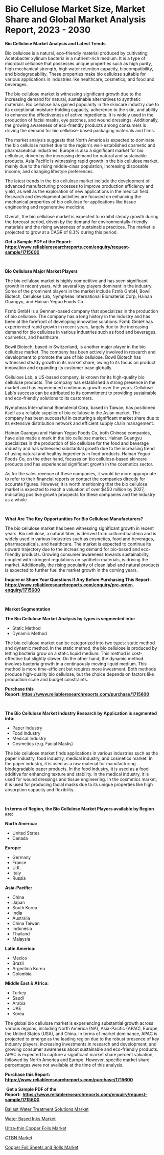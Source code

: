 <p><h1>Bio Cellulose Market Size, Market Share and Global Market Analysis Report, 2023 - 2030</h1></p><p><strong>Bio Cellulose Market Analysis and Latest Trends</strong></p>
<p><p>Bio cellulose is a natural, eco-friendly material produced by cultivating Acetobacter xylinum bacteria in a nutrient-rich medium. It is a type of microbial cellulose that possesses unique properties such as high purity, high mechanical strength, high water retention capacity, biocompatibility, and biodegradability. These properties make bio cellulose suitable for various applications in industries like healthcare, cosmetics, and food and beverages.</p><p>The bio cellulose market is witnessing significant growth due to the increasing demand for natural, sustainable alternatives to synthetic materials. Bio cellulose has gained popularity in the skincare industry due to its exceptional moisture-holding capacity, adherence to the skin, and ability to enhance the effectiveness of active ingredients. It is widely used in the production of facial masks, eye patches, and wound dressings. Additionally, the growing awareness of eco-friendly products among consumers is driving the demand for bio cellulose-based packaging materials and films.</p><p>The market analysis suggests that North America is expected to dominate the bio cellulose market due to the region's well-established cosmetic and pharmaceutical industries. Europe is also a significant market for bio cellulose, driven by the increasing demand for natural and sustainable products. Asia Pacific is witnessing rapid growth in the bio cellulose market, mainly due to the rising middle-class population, increasing disposable income, and changing lifestyle preferences.</p><p>The latest trends in the bio cellulose market include the development of advanced manufacturing processes to improve production efficiency and yield, as well as the exploration of new applications in the medical field. Research and development activities are focused on enhancing the mechanical properties of bio cellulose for applications like tissue engineering and regenerative medicine.</p><p>Overall, the bio cellulose market is expected to exhibit steady growth during the forecast period, driven by the demand for environmentally-friendly materials and the rising awareness of sustainable practices. The market is projected to grow at a CAGR of 8.3% during this period.</p></p>
<p><strong>Get a Sample PDF of the Report:&nbsp; <a href="https://www.reliableresearchreports.com/enquiry/request-sample/1715600">https://www.reliableresearchreports.com/enquiry/request-sample/1715600</a></strong></p>
<p>&nbsp;</p>
<p><strong>Bio Cellulose Major Market Players</strong></p>
<p><p>The bio cellulose market is highly competitive and has seen significant growth in recent years, with several key players dominant in the industry. Some of the prominent players in the market include Fzmb GmbH, Bowil Biotech, Cellulose Lab, Nympheas International Biomaterial Corp, Hainan Guangyu, and Hainan Yeguo Foods Co.</p><p>Fzmb GmbH is a German-based company that specializes in the production of bio cellulose. The company has a long history in the industry and has been at the forefront of developing innovative solutions. Fzmb GmbH has experienced rapid growth in recent years, largely due to the increasing demand for bio cellulose in various industries such as food and beverages, cosmetics, and healthcare.</p><p>Bowil Biotech, based in Switzerland, is another major player in the bio cellulose market. The company has been actively involved in research and development to promote the use of bio cellulose. Bowil Biotech has witnessed steady growth in its market share, owing to its focus on product innovation and expanding its customer base globally.</p><p>Cellulose Lab, a US-based company, is known for its high-quality bio cellulose products. The company has established a strong presence in the market and has experienced continuous growth over the years. Cellulose Lab's success can be attributed to its commitment to providing sustainable and eco-friendly solutions to its customers.</p><p>Nympheas International Biomaterial Corp, based in Taiwan, has positioned itself as a reliable supplier of bio cellulose in the Asian market. The company has been successful in capturing a significant market share due to its extensive distribution network and efficient supply chain management.</p><p>Hainan Guangyu and Hainan Yeguo Foods Co, both Chinese companies, have also made a mark in the bio cellulose market. Hainan Guangyu specializes in the production of bio cellulose for the food and beverage industry and has witnessed substantial growth due to the increasing trend of using natural and healthy ingredients in food products. Hainan Yeguo Foods Co, on the other hand, focuses on bio cellulose-based skincare products and has experienced significant growth in the cosmetics sector.</p><p>As for the sales revenue of these companies, it would be more appropriate to refer to their financial reports or contact the companies directly for accurate figures. However, it is worth mentioning that the bio cellulose market is expected to reach a valuation of over $450 million by 2027, indicating positive growth prospects for these companies and the industry as a whole.</p></p>
<p>&nbsp;</p>
<p><strong>What Are The Key Opportunities For Bio Cellulose Manufacturers?</strong></p>
<p><p>The bio cellulose market has been witnessing significant growth in recent years. Bio cellulose, a natural fiber, is derived from cultured bacteria and is widely used in various industries such as cosmetics, food and beverages, pharmaceuticals, and healthcare. The market is expected to continue its upward trajectory due to the increasing demand for bio-based and eco-friendly products. Growing consumer awareness towards sustainability, coupled with stringent regulations on synthetic materials, is driving the market. Additionally, the rising popularity of clean label and natural products is expected to further fuel the market growth in the coming years.</p></p>
<p><strong>Inquire or Share Your Questions If Any Before Purchasing This Report: <a href="https://www.reliableresearchreports.com/enquiry/pre-order-enquiry/1715600">https://www.reliableresearchreports.com/enquiry/pre-order-enquiry/1715600</a></strong></p>
<p>&nbsp;</p>
<p><strong>Market Segmentation</strong></p>
<p><strong>The Bio Cellulose Market Analysis by types is segmented into:</strong></p>
<p><ul><li>Static Method</li><li>Dynamic Method</li></ul></p>
<p><p>The bio cellulose market can be categorized into two types: static method and dynamic method. In the static method, the bio cellulose is produced by letting bacteria grow on a static liquid medium. This method is cost-effective but slightly slower. On the other hand, the dynamic method involves bacteria growth in a continuously moving liquid medium. This method is more time-efficient but requires more investment. Both methods produce high-quality bio cellulose, but the choice depends on factors like production scale and budget constraints.</p></p>
<p><strong>Purchase this Report:&nbsp;<a href="https://www.reliableresearchreports.com/purchase/1715600">https://www.reliableresearchreports.com/purchase/1715600</a></strong></p>
<p>&nbsp;</p>
<p><strong>The Bio Cellulose Market Industry Research by Application is segmented into:</strong></p>
<p><ul><li>Paper Industry</li><li>Food Industry</li><li>Medical Industry</li><li>Cosmetics (e.g. Facial Masks)</li></ul></p>
<p><p>The bio cellulose market finds applications in various industries such as the paper industry, food industry, medical industry, and cosmetics market. In the paper industry, it is used as a raw material for manufacturing biodegradable paper products. In the food industry, it is used as a food additive for enhancing texture and stability. In the medical industry, it is used for wound dressings and tissue engineering. In the cosmetics market, it is used for producing facial masks due to its unique properties like high absorption capacity and flexibility.</p></p>
<p>&nbsp;</p>
<p><strong>In terms of Region, the Bio Cellulose Market Players available by Region are:</strong></p>
<p>
    <p> <strong> North America: </strong>
        <ul>
            <li>United States</li>
            <li>Canada</li>
        </ul>
        </p> 
    <p> <strong> Europe: </strong>
        <ul>
            <li>Germany</li>
            <li>France</li>
            <li>U.K.</li>
            <li>Italy</li>
            <li>Russia</li>
        </ul>
        </p> 
    <p> <strong> Asia-Pacific: </strong>
        <ul>
            <li>China</li>
            <li>Japan</li>
            <li>South Korea</li>
            <li>India</li>
            <li>Australia</li>
            <li>China Taiwan</li>
            <li>Indonesia</li>
            <li>Thailand</li>
            <li>Malaysia</li>
        </ul>
        </p> 
    <p> <strong> Latin America: </strong>
        <ul>
            <li>Mexico</li>
            <li>Brazil</li>
            <li>Argentina Korea</li>
            <li>Colombia</li>
        </ul>
        </p> 
    <p> <strong> Middle East & Africa: </strong>
        <ul>
            <li>Turkey</li>
            <li>Saudi</li>
            <li>Arabia</li>
            <li>UAE</li>
            <li>Korea</li>
        </ul>
    </p>
    </p>
<p><p>The global bio cellulose market is experiencing substantial growth across various regions, including North America (NA), Asia-Pacific (APAC), Europe, the United States (USA), and China. In terms of market dominance, APAC is projected to emerge as the leading region due to the robust presence of key industry players, increasing investments in research and development, and growing consumer awareness about sustainable and eco-friendly products. APAC is expected to capture a significant market share percent valuation, followed by North America and Europe. However, specific market share percentages were not available at the time of this analysis.</p></p>
<p><strong>Purchase this Report: <a href="https://www.reliableresearchreports.com/purchase/1715600">https://www.reliableresearchreports.com/purchase/1715600</a></strong></p>
<p>&nbsp;<strong>Get a Sample PDF of the Report:&nbsp;&nbsp;<a href="https://www.reliableresearchreports.com/enquiry/request-sample/1715600">https://www.reliableresearchreports.com/enquiry/request-sample/1715600</a></strong></p>
<p><strong></strong></p>
<p><p><a href="https://medium.com/@jasonmartin866/ballast-water-treatment-solutions-market-outlook-industry-overview-and-forecast-2023-to-2030-68047604216d">Ballast Water Treatment Solutions Market</a></p><p><a href="https://www.linkedin.com/pulse/water-based-inks-market-research-report-unlocks-analysis-166kc/">Water Based Inks Market</a></p><p><a href="https://github.com/ashepherd82/Market-Research-Report-List-1/blob/main/ultra-thin-copper-foils-market.md">Ultra-thin Copper Foils Market</a></p><p><a href="https://www.linkedin.com/pulse/ctbn-market-size-share-global-analysis-report-2023--ee7dc/">CTBN Market</a></p><p><a href="https://github.com/FassouRP/Market-Research-Report-List-1/blob/main/copper-foil-sheets-and-rolls-market.md">Copper Foil Sheets and Rolls Market</a></p></p>